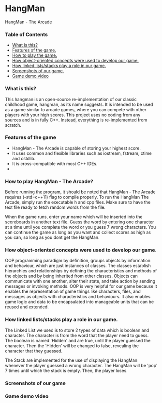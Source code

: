 # HangMan
HangMan - The Arcade
### Table of Contents
* [What is this?](https://github.com/zaimtolearn/hangman/blob/main/README.md#what-is-this)
* [Features of the game.](https://github.com/zaimtolearn/hangman/blob/main/README.md#features-of-the-game)
* [How to play the game.](https://github.com/zaimtolearn/hangman/blob/main/README.md#how-to-play-hangman---the-arcade)
* [How object-oriented concepts were used to develop our game.](https://github.com/zaimtolearn/hangman/blob/main/README.md#how-object-oriented-concepts-were-used-to-develop-our-game)
* [How linked lists/stacks play a role in our game.](https://github.com/zaimtolearn/hangman/blob/main/README.md#how-linked-listsstacks-play-a-role-in-our-game)
* [Screenshots of our game.](https://github.com/zaimtolearn/hangman/blob/main/README.md#screenshots-of-our-game)
* [Game demo video](https://github.com/zaimtolearn/hangman/blob/main/README.md#game-demo-video)

### What is this?
This hangman is an open-source re-implementation of our classic childhood game, hangman, as its name suggests. It is intended to be used as a game similar to arcade games, where you can compete with other players with your high scores. This project uses no coding from any sources and is in fully C++. Instead, everything is re-implemented from scratch.

### Features of the game
* HangMan - The Arcade is capable of storing your highest score.
* It uses common and flexible libraries such as iostream, fstream, ctime and cstdlib.
* It is cross-compatible with most C++ IDEs.
* 

### How to play HangMan - The Arcade?
Before running the program, it should be noted that HangMan - The Arcade requires (-std=c++11) flag to compile properly. To run the HangMan The Arcade, simply run the executable h and cpp files. Make sure to have the text file ready to fetch random words from the file.

When the game runs, enter your name which will be inserted into the scoreboards in another text file. Guess the word by entering one character at a time until you complete the word or you guess 7 wrong characters. You can continue the game as long as you want and collect scores as high as you can, so long as you dont get the HangMan.

### How object-oriented concepts were used to develop our game.
OOP programming paradigm by definition, groups objects by information and behaviour, which are just instances of classes. The classes establish hierarchies and relationships by defining the characteristics and methods of the objects and by being inherited from other classes. Objects can communicate with one another, alter their state, and take action by sending messages or invoking methods. OOP is very helpful for our game because it enables the representation of game things like characters, files, and messages as objects with characteristics and behaviours. It also enables game logic and data to be encapsulated into manageable units that can be reused and extended.

### How linked lists/stacks play a role in our game.
The Linked List we used is to store 2 types of data which is boolean and character. The character is from the word that the player need to guess. The boolean is named 'Hidden' and are true, until the player guessed the character. Then the 'Hidden' will be changed to false, revealing the character that they guessed.

The Stack are implemented for the use of displaying the HangMan whenever the player guessed a wrong character. The HangMan will be 'pop' 7 times until which the stack is empty. Then, the player loses.

### Screenshots of our game


### Game demo video

